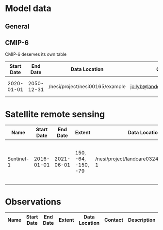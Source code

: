 # Model data

## General

## CMIP-6

CMIP-6 deserves its own table

| Start Date  | End Date   | Data Location                                         | Contact                       | Variables |
| ---         | ---        | ---                                                   | ---                           | ---       |
| 2020-01-01  | 2050-12-31 | /nesi/project/nesi00165/example                       | jollyb@landcareresearch.co.nz | Some example subset |

# Satellite remote sensing

| Name       | Start Date  | End Date   | Extent              | Data Location                                         | Contact                       | Description  |
| ---        | ---         | ---        | ---                 | ---                                                   | ---                           | --- |
| Sentinel-1 | 2016-01-01  | 2021-06-01 | 150, -64, -150, -79 | /nesi/project/landcare03246/ard/sentinel-1            | jollyb@landcareresearch.co.nz | Sentinel-1 SAR imagery, 40 m, denoised, analysis-ready |

# Observations

| Name       | Start Date  | End Date   | Extent              | Data Location                                         | Contact                       | Description  |
| ---        | ---         | ---        | ---                 | ---                                                   | ---                           | --- |